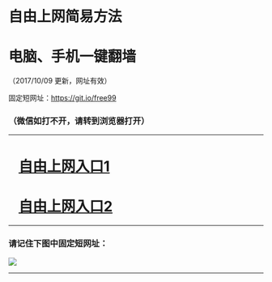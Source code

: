 ﻿# 自由上网简易方法

# 电脑、手机一键翻墙

（2017/10/09 更新，网址有效）

固定短网址：https://git.io/free99

### （微信如打不开，请转到浏览器打开）


***





# &nbsp;&nbsp; <a href="http://ft1912717293.fwq-tz-1001.info/fwqtz01.html?t=10090012476 " target="_blank">自由上网入口1</a>
# &nbsp;&nbsp; <a href="http://ft54433713.fwq-tz-1002.info/fwqtz02.html?t=100900121345 " target="_blank">自由上网入口2</a>
***

### 请记住下图中固定短网址：

<img src="https://s3-us-west-2.amazonaws.com/fwq-1001/yjfq-20170905okok.png" /> 


***

